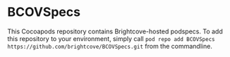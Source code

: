 BCOVSpecs
=========

This Cocoapods repository contains Brightcove-hosted podspecs. To add this repository to your environment, simply call `pod repo add BCOVSpecs https://github.com/brightcove/BCOVSpecs.git` from the commandline.
